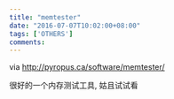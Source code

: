 ```yaml
---
title: "memtester"
date: "2016-07-07T10:02:00+08:00"
tags: ['OTHERS']
comments: 
---
```



via <http://pyropus.ca/software/memtester/>

很好的一个内存测试工具, 姑且试试看